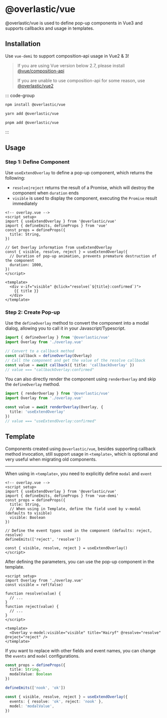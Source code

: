# @overlastic/vue

@overlastic/vue is used to define pop-up components in Vue3 and supports callbacks and usage in templates.

## Installation

Use `vue-demi` to support composition-api usage in Vue2 & 3!

> If you are using Vue version below 2.7, please install [@vue/composition-api](https://github.com/vuejs/composition-api#readme)
>
> If you are unable to use composition-api for some reason, use [@overlastic/vue2](/zh/vue/vue2)

::: code-group

```bash [npm]
npm install @overlastic/vue
```

```bash [yarn]
yarn add @overlastic/vue
```

```bash [pnpm]
pnpm add @overlastic/vue
```

:::

## Usage

### Step 1: Define Component

Use `useExtendOverlay` to define a pop-up component, which returns the following:

- `resolve|reject` returns the result of a Promise, which will destroy the component when `duration` ends
- `visible` is used to display the component, executing the `Promise` result immediately

```vue
<!-- overlay.vue -->
<script setup>
import { useExtendOverlay } from '@overlastic/vue'
import { defineEmits, defineProps } from 'vue'
const props = defineProps({
  title: String,
})

// Get Overlay information from useExtendOverlay
const { visible, resolve, reject } = useExtendOverlay({
  // Duration of pop-up animation, prevents premature destruction of the component
  duration: 1000,
})
</script>

<template>
  <div v-if="visible" @click="resolve(`${title}:confirmed`)">
    {{ title }}
  </div>
</template>
```

### Step 2: Create Pop-up

Use the `defineOverlay` method to convert the component into a modal dialog, allowing you to call it in your Javascript/Typescript.

```ts
import { defineOverlay } from '@overlastic/vue'
import Overlay from './overlay.vue'

// Convert to a callback method
const callback = defineOverlay(Overlay)
// Call the component and get the value of the resolve callback
const value = await callback({ title: 'callbackOverlay' })
// value === "callbackOverlay:confirmed"
```

You can also directly render the component using `renderOverlay` and skip the `defineOverlay` method.

```ts
import { renderOverlay } from '@overlastic/vue'
import Overlay from './overlay.vue'

const value = await renderOverlay(Overlay, {
  title: 'useExtendOverlay'
})
// value === "useExtendOverlay:confirmed"
```

## Template

Components created using `@overlastic/vue`, besides supporting callback method invocation, still support usage in `<template>`, which is optional and very useful when migrating old components.

---

When using in `<template>`, you need to explicitly define `modal` and `event`

```vue
<!-- overlay.vue -->
<script setup>
import { useExtendOverlay } from '@overlastic/vue'
import { defineEmits, defineProps } from 'vue-demi'
const props = defineProps({
  title: String,
  // When using in Template, define the field used by v-modal (defaults to visible)
  visible: Boolean
})

// Define the event types used in the component (defaults: reject, resolve)
defineEmits(['reject', 'resolve'])

const { visible, resolve, reject } = useExtendOverlay()
</script>
```

After defining the parameters, you can use the pop-up component in the template.

```vue
<script setup>
import Overlay from './overlay.vue'
const visible = ref(false)

function resolve(value) {
  // ...
}
function reject(value) {
  // ...
}
</script>

<template>
  <Overlay v-model:visible="visible" title="Hairyf" @resolve="resolve" @reject="reject" />
</template>
```

If you want to replace with other fields and event names, you can change the `events` and `model` configurations.

```ts
const props = defineProps({
  title: String,
  modalValue: Boolean
})

defineEmits(['nook', 'ok'])

const { visible, resolve, reject } = useExtendOverlay({
  events: { resolve: 'ok', reject: 'nook' },
  model: 'modalValue',
})
```
